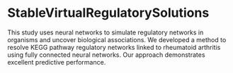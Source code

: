 # StableVirtualRegulatorySolutions
 This study uses neural networks to simulate regulatory networks in organisms and uncover biological associations. We developed a method to resolve KEGG pathway regulatory networks linked to rheumatoid arthritis using fully connected neural networks. Our approach demonstrates excellent predictive performance.
